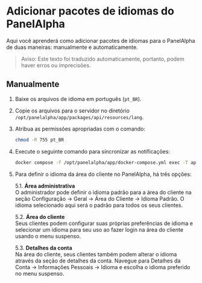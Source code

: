 # Adicionar pacotes de idiomas do PanelAlpha

Aqui você aprenderá como adicionar pacotes de idiomas para o PanelAlpha de duas maneiras: manualmente e automaticamente.

> Aviso: Este texto foi traduzido automaticamente, portanto, podem haver erros ou imprecisões.

## Manualmente

1. Baixe os arquivos de idioma em português (`pt_BR`).
2. Copie os arquivos para o servidor no diretório `/opt/panelalpha/app/packages/api/resources/lang`.
3. Atribua as permissões apropriadas com o comando:
   ```sh
   chmod -R 755 pt_BR
   ```
4. Execute o seguinte comando para sincronizar as notificações:
    ```sh
    docker compose -f /opt/panelalpha/app/docker-compose.yml exec -T api php artisan notifications:sync
    ```
5. Para definir o idioma da área do cliente no PanelAlpha, há três opções:

    5.1. <b>Área administrativa</b> <br> O administrador pode definir o idioma padrão para a área do cliente na seção Configuração → Geral → Área do Cliente → Idioma Padrão. O idioma selecionado aqui será o padrão para todos os seus clientes.

    5.2. <b>Área do cliente</b> <br> Seus clientes podem configurar suas próprias preferências de idioma e selecionar um idioma para seu uso ao fazer login na área do cliente usando o menu suspenso.

    5.3. <b>Detalhes da conta</b> <br> Na área do cliente, seus clientes também podem alterar o idioma através da seção de detalhes da conta. Navegue para Detalhes da Conta → Informações Pessoais → Idioma e escolha o idioma preferido no menu suspenso.